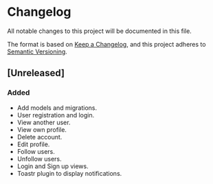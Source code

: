 # Changelog

All notable changes to this project will be documented in this file.

The format is based on [Keep a Changelog](https://keepachangelog.com/en/1.0.0/),
and this project adheres to [Semantic Versioning](https://semver.org/spec/v2.0.0.html).

## [Unreleased]

### Added

- Add models and migrations.
- User registration and login.
- View another user.
- View own profile.
- Delete account.
- Edit profile.
- Follow users.
- Unfollow users.
- Login and Sign up views.
- Toastr plugin to display notifications.